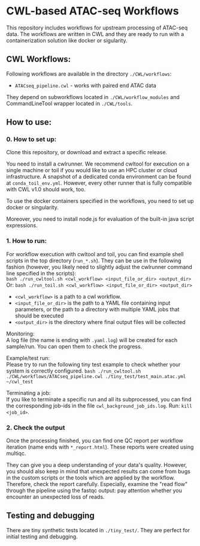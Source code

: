 # CWL-based ATAC-seq Workflows  
  
This repository includes workflows for upstream processing of ATAC-seq data. The workflows are written in CWL and they are ready to run with a containerization solution like docker or sigularity.

## CWL Workflows:  
Following workflows are available in the directory `./CWL/workflows`:
  * `ATACseq_pipeline.cwl` - works with paired end ATAC data
  
They depend on subworkflows located in `./CWL/workflow_modules` and CommandLineTool wrapper located in `./CWL/tools`.

## How to use:
### 0. How to set up:
Clone this repository, or download and extract a specific release.

You need to install a cwlrunner. We recommend cwltool for execution on a single machine or toil if you would like to use an HPC cluster or cloud infrastructure. A snapshot of a dedicated conda environment can be found at `conda_toil_env.yml`. However, every other runner that is fully compatible with CWL v1.0 should work, too.

To use the docker containers specified in the workflows, you need to set up docker or singularity.

Moreover, you need to install node.js for evaluation of the built-in java script expressions.

### 1. How to run:
For workflow execution with cwltool and toil, you can find example shell scripts in the top directory (`run_*.sh`). They can be use in the following fashion (however, you likely need to slightly adjust the cwlrunner command line specified in the scripts):  
`bash ./run_cwltool.sh <cwl_workflow> <input_file_or_dir> <output_dir>`  
Or: `bash ./run_toil.sh <cwl_workflow> <input_file_or_dir> <output_dir>`
  
- `<cwl_workflow>` is a path to a cwl workflow.  
- `<input_file_or_dir>` is the path to a YAML file containing input parameters, or the path to a directory with multiple YAML jobs that should be executed
- `<output_dir>` is the directory where final output files will be collected
  
Monitoring:  
A log file (the name is ending with `.yaml.log`) will be created for each sample/run. You can open them to check the progress.  
  
Example/test run:  
Please try to run the following tiny test example to check whether your system is correctly configured.
`bash ./run_cwltool.sh ./CWL/workflows/ATACseq_pipeline.cwl ./tiny_test/test_main.atac.yml ~/cwl_test`  
  
Terminating a job:  
If you like to terminate a specific run and all its subprocessed, you can find the corresponding job-ids in the file `cwl_background_job_ids.log`. Run: `kill <job_id>`.  

### 2. Check the output
Once the processing finished, you can find one QC report per workflow iteration (name ends with `*_report.html`). These reports were created using multiqc.

They can give you a deep understanding of your data's quality. However, you should also keep in mind that unexpected results can come from bugs in the custom scripts or the tools which are applied by the workflow. Therefore, check the report carefully. Especially, examine the "read flow" through the pipeline using the fastqc output: pay attention whether you encounter an unexpected loss of reads.
  
## Testing and debugging
There are tiny synthetic tests located in `./tiny_test/`. They are perfect for initial testing and debugging.  